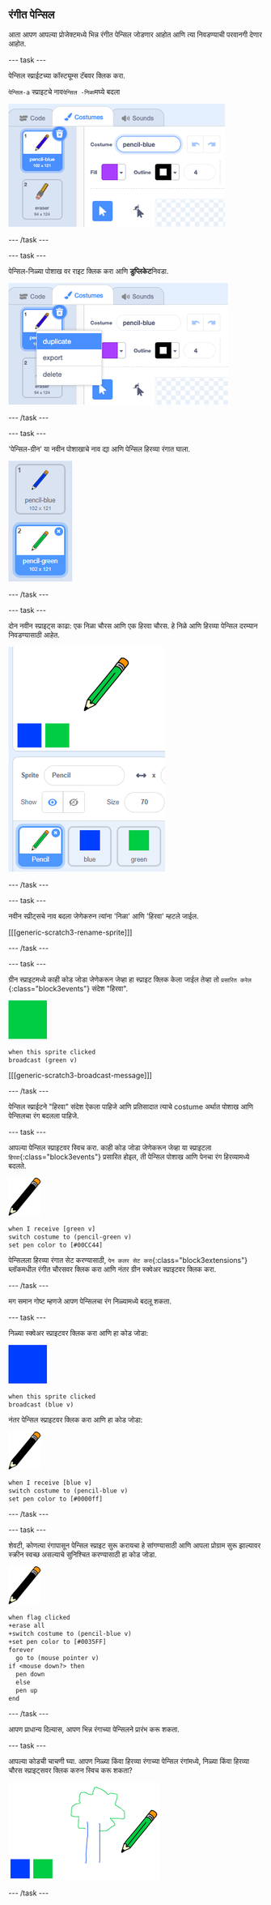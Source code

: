 ## रंगीत पेन्सिल

आता आपण आपल्या प्रोजेक्टमध्ये भिन्न रंगीत पेन्सिल जोडणार आहोत आणि त्या निवडण्याची परवानगी देणार आहोत.

\--- task \---

पेन्सिल स्प्राईटच्या कॉस्ट्यूम्स टॅबवर क्लिक करा.

`पेन्सिल-a` स्प्राइटचे नाव`पेन्सिल -निळा`मघ्ये बदला

![पेन्सिलचे नाव बदला](images/rename-pencil.png)

\--- /task \---

\--- task \---

पेन्सिल-निळ्या पोशाख वर राइट क्लिक करा आणि **डुप्लिकेट**निवडा.

![स्क्रीनशॉट](images/paint-blue-duplicate.png)

\--- /task \---

\--- task \---

'पेन्सिल-ग्रीन' या नवीन पोशाखाचे नाव द्या आणि पेन्सिल हिरव्या रंगात घाला.

![स्क्रीनशॉट](images/paint-pencil-green.png)

\--- /task \---

\--- task \---

दोन नवीन स्प्राइट्स काढा: एक निळा चौरस आणि एक हिरवा चौरस. हे निळे आणि हिरव्या पेन्सिल दरम्यान निवडण्यासाठी आहेत.

![स्क्रीनशॉट](images/paint-selectors.png)

\--- /task \---

\--- task \---

नवीन स्प्रीट्सचे नाव बदला जेणेकरुन त्यांना 'निळा' आणि 'हिरवा' म्हटले जाईल.

[[[generic-scratch3-rename-sprite]]]

\--- /task \---

\--- task \---

ग्रीन स्प्राइटमध्ये काही कोड जोडा जेणेकरून जेव्हा हा स्प्राइट क्लिक केला जाईल तेव्हा तो ` प्रसारित करेल ` {:class="block3events"} संदेश "हिरवा".

![हिरवा चौरस](images/green_square.png)

```blocks3
when this sprite clicked
broadcast (green v)
```

[[[generic-scratch3-broadcast-message]]]

\--- /task \---

पेन्सिल स्प्राईटने "हिरवा" संदेश ऐकला पाहिजे आणि प्रतिसादात त्याचे costume अर्थात पोशाख आणि पेन्सिलचा रंग बदलला पाहिजे.

\--- task \---

आपल्या पेन्सिल स्प्राइटवर स्विच करा. काही कोड जोडा जेणेकरून जेव्हा या स्प्राइटला `हिरवा`{:class="block3events"} प्रसारित होइल, ती पेन्सिल पोशाख आणि पेनचा रंग हिरव्यामध्ये बदलते.

![पेन्सिल](images/pencil.png)

```blocks3
when I receive [green v]
switch costume to (pencil-green v)
set pen color to [#00CC44]
```

पेन्सिलला हिरव्या रंगात सेट करण्यासाठी, ` पेन कलर सेट करा `{:class="block3extensions"} ब्लॉकमधील रंगीत चौरसवर क्लिक करा आणि नंतर ग्रीन स्क्वेअर स्प्राइटवर क्लिक करा.

\--- /task \---

मग समान गोष्ट म्हणजे आपण पेन्सिलचा रंग निळ्यामध्ये बदलू शकता.

\--- task \---

निळ्या स्क्वेअर स्प्राइटवर क्लिक करा आणि हा कोड जोडा:

![निळा चौरस](images/blue_square.png)

```blocks3
when this sprite clicked
broadcast (blue v)
```

नंतर पेन्सिल स्प्राइटवर क्लिक करा आणि हा कोड जोडा:

![पेन्सिल](images/pencil.png)

```blocks3
when I receive [blue v]
switch costume to (pencil-blue v)
set pen color to [#0000ff]
```

\--- /task \---

\--- task \---

शेवटी, कोणत्या रंगापासून पेन्सिल स्प्राइट सुरू करायचा हे सांगण्यासाठी आणि आपला प्रोग्राम सुरू झाल्यावर स्क्रीन स्वच्छ असल्याचे सुनिश्चित करण्यासाठी हा कोड जोडा.

![पेन्सिल](images/pencil.png)

```blocks3
when flag clicked
+erase all
+switch costume to (pencil-blue v)
+set pen color to [#0035FF]
forever
  go to (mouse pointer v)
if <mouse down?> then
  pen down
  else
  pen up
end
```

\--- /task \---

आपण प्राधान्य दिल्यास, आपण भिन्न रंगाच्या पेन्सिलने प्रारंभ करू शकता.

\--- task \---

आपल्या कोडची चाचणी घ्या. आपण निळ्या किंवा हिरव्या रंगाच्या पेन्सिल रंगांमध्ये, निळ्या किंवा हिरव्या चौरस स्प्राइट्सवर क्लिक करुन स्विच करू शकता?

![स्क्रीनशॉट](images/paint-pens-test.png)

\--- /task \---
